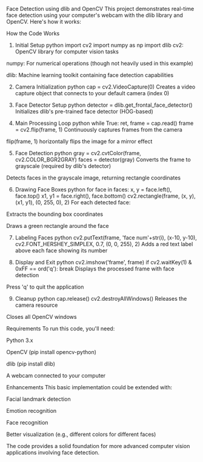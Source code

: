 Face Detection using dlib and OpenCV
This project demonstrates real-time face detection using your computer's webcam with the dlib library and OpenCV. Here's how it works:

How the Code Works
1. Initial Setup
python
import cv2
import numpy as np
import dlib
cv2: OpenCV library for computer vision tasks

numpy: For numerical operations (though not heavily used in this example)

dlib: Machine learning toolkit containing face detection capabilities

2. Camera Initialization
python
cap = cv2.VideoCapture(0)
Creates a video capture object that connects to your default camera (index 0)

3. Face Detector Setup
python
detector = dlib.get_frontal_face_detector()
Initializes dlib's pre-trained face detector (HOG-based)

4. Main Processing Loop
python
while True:
    ret, frame = cap.read()
    frame = cv2.flip(frame, 1)
Continuously captures frames from the camera

flip(frame, 1) horizontally flips the image for a mirror effect

5. Face Detection
python
gray = cv2.cvtColor(frame, cv2.COLOR_BGR2GRAY)
faces = detector(gray)
Converts the frame to grayscale (required by dlib's detector)

Detects faces in the grayscale image, returning rectangle coordinates

6. Drawing Face Boxes
python
for face in faces:
    x, y = face.left(), face.top()
    x1, y1 = face.right(), face.bottom()
    cv2.rectangle(frame, (x, y), (x1, y1), (0, 255, 0), 2)
For each detected face:

Extracts the bounding box coordinates

Draws a green rectangle around the face

7. Labeling Faces
python
cv2.putText(frame, 'face num'+str(i), (x-10, y-10),
            cv2.FONT_HERSHEY_SIMPLEX, 0.7, (0, 0, 255), 2)
Adds a red text label above each face showing its number

8. Display and Exit
python
cv2.imshow('frame', frame)
if cv2.waitKey(1) & 0xFF == ord('q'):
    break
Displays the processed frame with face detection

Press 'q' to quit the application

9. Cleanup
python
cap.release()
cv2.destroyAllWindows()
Releases the camera resource

Closes all OpenCV windows

Requirements
To run this code, you'll need:

Python 3.x

OpenCV (pip install opencv-python)

dlib (pip install dlib)

A webcam connected to your computer

Enhancements
This basic implementation could be extended with:

Facial landmark detection

Emotion recognition

Face recognition

Better visualization (e.g., different colors for different faces)

The code provides a solid foundation for more advanced computer vision applications involving face detection.